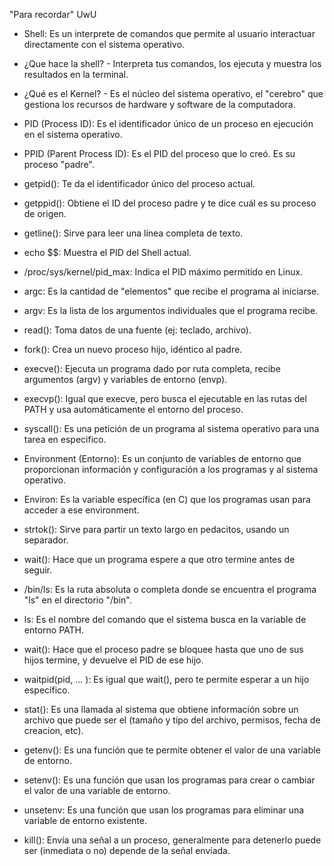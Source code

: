 "Para recordar" UwU


- Shell: Es un interprete de comandos que permite al usuario interactuar directamente con el sistema operativo.

- ¿Que hace la shell? - Interpreta tus comandos, los ejecuta y muestra los resultados en la terminal.

- ¿Qué es el Kernel? - Es el núcleo del sistema operativo, el "cerebro" que gestiona los recursos de hardware y software de la computadora.

- PID (Process ID): Es el identificador único de un proceso en ejecución en el sistema operativo.
  
- PPID (Parent Process ID): Es el PID del proceso que lo creó. Es su proceso "padre".
  
- getpid(): Te da el identificador único del proceso actual.

- getppid(): Obtiene el ID del proceso padre y te dice cuál es su proceso de origen.
  
- getline(): Sirve para leer una línea completa de texto.
  
- echo $$: Muestra el PID del Shell actual.
  
- /proc/sys/kernel/pid_max: Indica el PID máximo permitido en Linux.
  
- argc: Es la cantidad de "elementos" que recibe el programa al iniciarse.
  
- argv: Es la lista de los argumentos individuales que el programa recibe.
  
- read(): Toma datos de una fuente (ej: teclado, archivo).
  
- fork(): Crea un nuevo proceso hijo, idéntico al padre.
  
- execve(): Ejecuta un programa dado por ruta completa, recibe argumentos (argv) y variables de entorno (envp).

- execvp(): Igual que execve, pero busca el ejecutable en las rutas del PATH y usa automáticamente el entorno del proceso.
  
- syscall(): Es una petición de un programa al sistema operativo para una tarea en especifico.
  
- Environment (Entorno): Es un conjunto de variables de entorno que proporcionan información y configuración a los programas y al sistema operativo.

- Environ: Es la variable específica (en C) que los programas usan para acceder a ese environment.
  
- strtok(): Sirve para partir un texto largo en pedacitos, usando un separador.
  
- wait(): Hace que un programa espere a que otro termine antes de seguir.

- /bin/ls: Es la ruta absoluta o completa donde se encuentra el programa "ls" en el directorio "/bin".

- ls: Es el nombre del comando que el sistema busca en la variable de entorno PATH.

- wait(): Hace que el proceso padre se bloquee hasta que uno de sus hijos termine, y devuelve el PID de ese hijo.

- waitpid(pid, ... ): Es igual que wait(), pero te permite esperar a un hijo específico.

- stat(): Es una llamada al sistema que obtiene información sobre un archivo que puede ser el (tamaño y tipo del archivo, permisos, fecha de creacion, etc).

- getenv(): Es una función que te permite obtener el valor de una variable de entorno.

- setenv(): Es una función que usan los programas para crear o cambiar el valor de una variable de entorno.

- unsetenv: Es una función que usan los programas para eliminar una variable de entorno existente.

- kill(): Envía una señal a un proceso, generalmente para detenerlo puede ser (inmediata o no) depende de la señal enviada.
